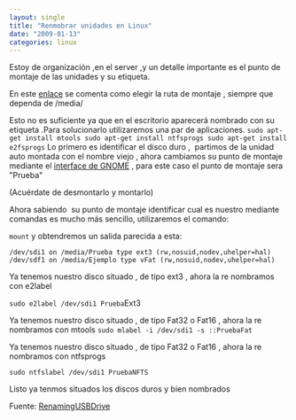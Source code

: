 ```yaml
---
layout: single
title: "Renmobrar unidades en Linux"
date: "2009-01-13"
categories: linux
---
```


Estoy de organización ,en el server ,y un detalle importante es el punto de montaje de las unidades y su etiqueta.

En este [enlace](https://luispuente.net/2007/07/bug-gnome-mount/) se comenta como elegir la ruta de montaje , siempre que dependa de /media/

Esto no es suficiente ya que en el escritorio aparecerá nombrado con su etiqueta .Para solucionarlo utilizaremos una par de aplicaciones. `sudo apt-get install mtools sudo apt-get install ntfsprogs sudo apt-get install e2fsprogs` Lo primero es identificar el disco duro ,  partimos de la unidad auto montada con el nombre viejo , ahora cambiamos su punto de montaje mediante el [interface de GNOME](https://luispuente.net/2007/07/bug-gnome-mount/) , para este caso el punto de montaje sera "Prueba"

(Acuérdate de desmontarlo y montarlo)

Ahora sabiendo  su punto de montaje identificar cual es nuestro mediante comandas es mucho más sencillo, utilizaremos el comando:

`mount` y obtendremos un salida parecida a esta:

`/dev/sdi1 on /media/Prueba type ext3 (rw,nosuid,nodev,uhelper=hal) /dev/sdf1 on /media/Ejemplo type vFat (rw,nosuid,nodev,uhelper=hal)`

Ya tenemos nuestro disco situado , de tipo ext3 , ahora la re nombramos con e2label

`sudo e2label /dev/sdi1 Prueba`Ext3

Ya tenemos nuestro disco situado , de tipo Fat32 o Fat16 , ahora la re nombramos con mtools `sudo mlabel -i /dev/sdi1 -s ::PruebaFat`

Ya tenemos nuestro disco situado , de tipo Fat32 o Fat16 , ahora la re nombramos con ntfsprogs

`sudo ntfslabel /dev/sdi1 PruebaNFTS`

Listo ya tenmos situados los discos duros y bien nombrados

Fuente: [RenamingUSBDrive](https://help.ubuntu.com/community/RenameUSBDrive)
